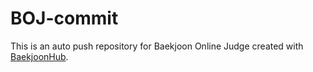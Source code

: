 # BOJ-commit
This is an auto push repository for Baekjoon Online Judge created with [BaekjoonHub](https://github.com/BaekjoonHub/BaekjoonHub).

